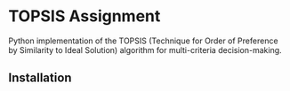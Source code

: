 # TOPSIS Assignment

Python implementation of the TOPSIS (Technique for Order of Preference by Similarity to Ideal Solution) algorithm for multi-criteria decision-making.

## Installation

